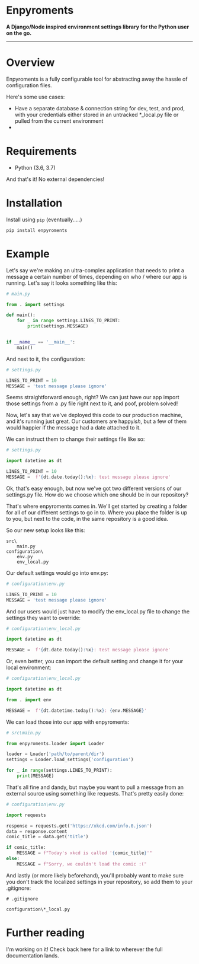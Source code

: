 # Enpyroments

**A Django/Node inspired environment settings library for the Python user on the go.**

---

# Overview

Enpyroments is a fully configurable tool for abstracting away the hassle of configuration files.

Here's some use cases:

- Have a separate database & connection string for dev, test, and prod, with your credentials either stored in an untracked \*\_local.py file or pulled from the current environment
-

# Requirements

- Python (3.6, 3.7)

And that's it! No external dependencies!

# Installation

Install using `pip` (eventually.....)

    pip install enpyroments

# Example

Let's say we're making an ultra-complex application that needs to print a message a certain number of times, depending on who / where our app is running. Let's say it looks something like this:

```python
# main.py

from . import settings

def main():
    for _ in range settings.LINES_TO_PRINT:
        print(settings.MESSAGE)


if __name__ == '__main__':
    main()
```

And next to it, the configuration:

```python
# settings.py

LINES_TO_PRINT = 10
MESSAGE = 'test message please ignore'
```

Seems straightforward enough, right? We can just have our app import those settings from a .py file right next to it, and poof, problem solved!

Now, let's say that we've deployed this code to our production machine, and it's running just great. Our customers are happy*ish*, but a few of them would happier if the message had a date attached to it.

We can instruct them to change their settings file like so:

```python
# settings.py

import datetime as dt

LINES_TO_PRINT = 10
MESSAGE =  f'{dt.date.today():%x}: test message please ignore'
```

Ok, that's easy enough, but now we've got two different versions of our settings.py file. How do we choose which one should be in our repository?

That's where enpyroments comes in. We'll get started by creating a folder for all of our different settings to go in to. Where you place the folder is up to you, but next to the code, in the same repository is a good idea.

So our new setup looks like this:

    src\
        main.py
    configuration\
        env.py
        env_local.py

Our default settings would go into env.py:

```python
# configuration\env.py

LINES_TO_PRINT = 10
MESSAGE = 'test message please ignore'
```

And our users would just have to modify the env_local.py file to change the settings they want to override:

```python
# configuration\env_local.py

import datetime as dt

MESSAGE =  f'{dt.date.today():%x}: test message please ignore'
```

Or, even better, you can import the default setting and change it for your local environment:

```python
# configuration\env_local.py

import datetime as dt

from . import env

MESSAGE =  f'{dt.datetime.today():%x}: {env.MESSAGE}'
```

We can load those into our app with enpyroments:

```python
# src\main.py

from enpyroments.loader import Loader

loader = Loader('path/to/parent/dir')
settings = Loader.load_settings('configuration')

for _ in range(settings.LINES_TO_PRINT):
    print(MESSAGE)
```

That's all fine and dandy, but maybe you want to pull a message from an external source using something like requests. That's pretty easily done:

```python
# configuration\env.py

import requests

response = requests.get('https://xkcd.com/info.0.json')
data = response.content
comic_title = data.get('title')

if comic_title:
    MESSAGE = f"Today's xkcd is called '{comic_title}'"
else:
    MESSAGE = f"Sorry, we couldn't load the comic :("
```

And lastly (or more likely beforehand), you'll probably want to make sure you don't track the localized settings in your repository, so add them to your .gitignore:

```
# .gitignore

configuration\*_local.py
```

# Further reading

I'm working on it! Check back here for a link to wherever the full documentation lands.
